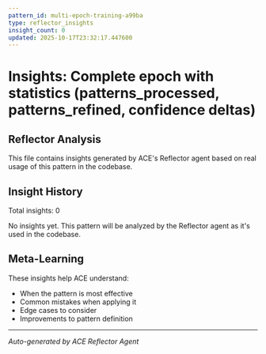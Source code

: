 ```yaml
---
pattern_id: multi-epoch-training-a99ba
type: reflector_insights
insight_count: 0
updated: 2025-10-17T23:32:17.447600
---
```

# Insights: Complete epoch with statistics (patterns_processed, patterns_refined, confidence deltas)

## Reflector Analysis

This file contains insights generated by ACE's Reflector agent based on real usage of this pattern in the codebase.

## Insight History

Total insights: 0

No insights yet. This pattern will be analyzed by the Reflector agent as it's used in the codebase.

## Meta-Learning

These insights help ACE understand:
- When the pattern is most effective
- Common mistakes when applying it
- Edge cases to consider
- Improvements to pattern definition

---

*Auto-generated by ACE Reflector Agent*

